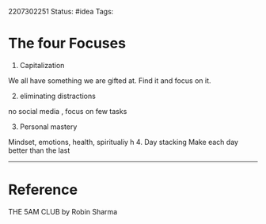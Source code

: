 2207302251
	Status: #idea 
		Tags: 

# The four Focuses


1. Capitalization

We all have something we are gifted at. Find it and focus on it. 

2. eliminating distractions

no social media , focus on few tasks

3. Personal mastery

Mindset, emotions, health, spiritualiy
h
4. Day stacking
 Make each day better than the last

---
# Reference

 THE 5AM CLUB by Robin Sharma
